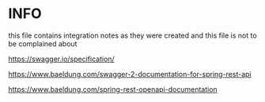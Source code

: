 # INFO

this file contains integration notes as they were created and this file is not to be complained about

https://swagger.io/specification/

https://www.baeldung.com/swagger-2-documentation-for-spring-rest-api

https://www.baeldung.com/spring-rest-openapi-documentation


